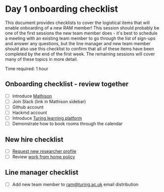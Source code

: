 # Day 1 onboarding checklist

This document provides checklists to cover the logistical items that will enable onboarding of a new RAM member!
This session should probably be one of the first sessions the new team member does - it's best to schedule a meeting with an existing team member to go through the list of sign-ups and answer any questions, but the line manager and new team member should also use this checklist to confirm that all of these items have been completed by the end of the first week. The remaining sessions will cover many of these topics in more detail.

Time required: 1 hour

## Onboarding checklist - review together
- [ ] Introduce [Mathison](https://mathison.turing.ac.uk)
- [ ] Join Slack (link in Mathison sidebar)
- [ ] Github account
- [ ] Hackmd account
- [ ] Introduce [Turing learning platform](https://turing.learnupon.com/dashboard)
- [ ] Demonstrate how to book rooms through the calendar

## New hire checklist
- [ ] [Request new researcher profile](https://turingcomplete.topdesk.net/tas/public/ssp/content/serviceflow?unid=35b8d40067004f9484c9fb06ade41d65)
- [ ] Review [work from home policy](https://mathison.turing.ac.uk/page/2218?SearchId=258433&utm_source=interact&utm_medium=general_search&utm_term=work%20from%20home#!)

## Line manager checklist
- [ ] Add new team member to ram@turing.ac.uk email distribution
